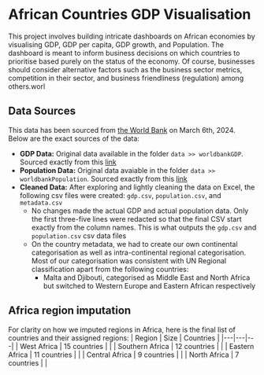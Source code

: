 # African Countries GDP Visualisation
This project involves building intricate dashboards on African economies by visualising GDP, GDP per capita, GDP growth, and Population. The dashboard is meant to inform business decisions on which countries to prioritise based purely on the status of the economy. Of course, businesses should consider alternative factors such as the business sector metrics, competition in their sector, and business friendliness (regulation) among others.worl

## Data Sources
This data has been sourced from [the World Bank](https://data.worldbank.org/) on March 6th, 2024. Below are the exact sources of the data:
- **GDP Data:** Original data available in the folder `data >> worldbankGDP`. Sourced exactly from this [link](https://data.worldbank.org/indicator/NY.GDP.MKTP.CD)
- **Population Data:** Original data avaiable in the folder `data >> worldbankPopulation`. Sourced exactly from this [link]()
- **Cleaned Data:** After exploring and lightly cleaning the data on Excel, the following csv files were created: `gdp.csv`, `population.csv`, and `metadata.csv`
    - No changes made the actual GDP and actual population data. Only the first three-five lines were redacted so that the final CSV start exactly from the column names. This is what outputs the `gdp.csv` and `population.csv` csv data files
    - On the country metadata, we had to create our own continental categorisation as well as intra-continental regional categorisation. Most of our categorisation was consistent with UN Regional classification apart from the following countries:
        - Malta and Djibouti, categorised as Middle East and North Africa but switched to Western Europe and Eastern African respectively

## Africa region imputation
For clarity on how we imputed regions in Africa, here is the final list of countries and their assigned regions:
| Region | Size | Countries |
|---|---|---|
| West Africa | 15 countries | |
| Southern Africa | 12 countries | |
| Eastern Africa | 11 countries | |
| Central Africa | 9 countries | |
| North Africa | 7 countries | |